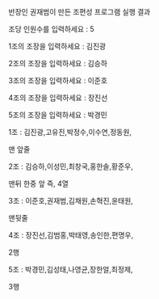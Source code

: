 
반장인 권재범이 만든 조편성 프로그램 실행 결과

조당 인원수를 입력하세요 : 5

1조의 조장을 입력하세요 :  김진광

2조의 조장을 입력하세요 :  김승하

3조의 조장을 입력하세요 :  이준호

4조의 조장을 입력하세요 :  장진선

5조의 조장을 입력하세요 :  박경민



1조 : 김진광,고유진,박정수,이수연,정동원,

 맨 앞줄 

2조 : 김승하,이성민,최창국,홍한솔,황준우,

맨뒤 한중 앞 즉, 4열



3조 : 이준호,권재범,김채원,손혁진,윤태원,

맨뒷줄 


4조 : 장진선,김범홍,박태영,송인한,편명우,

2행


5조 : 박경민,김성태,나영균,장한얼,최정제,

3행

